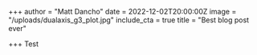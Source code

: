 +++
author = "Matt Dancho"
date = 2022-12-02T20:00:00Z
image = "/uploads/dualaxis_g3_plot.jpg"
include_cta = true
title = "Best blog post ever"

+++
Test